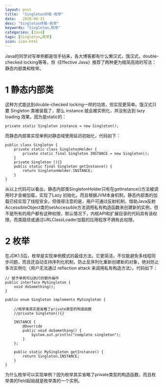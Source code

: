 ```yaml
---
layout: post
title:  "Singleton终极-枚举"
date:   2018-08-31
desc: "Singleton终极-枚举"
keywords: "Singleton,枚举"
categories: [Java]
tags: [Singleton,枚举]
icon: icon-html
---
```


Java的同学对写单例都是信手拈来，各大博客都有什么懒汉式，饿汉式，double-checked locking等等，但《Effective Java》推荐了两种更为精简高效的写法：静态内部类和枚举。

# **1 静态内部类**

这种方式能达到double-checked locking一样的功效，但实现更简单。饿汉式只要 Singleton 类被装载了，那么 instance 就会被实例化，并没有达到 lazy loading 效果，因为是static的：

	private static Singleton instance = new Singleton(); 

而静态内部类实现单例对静态域使用延迟初始化，代码如下：

	public class Singleton {  
	    private static class SingletonHolder {  
	    	private static final Singleton INSTANCE = new Singleton();  
	    }  
	    private Singleton (){}  
	    public static final Singleton getInstance() {  
	    	return SingletonHolder.INSTANCE;  
	    }  
	}

从以上代码可以看出，静态内部类SingletonHolder只有在getInstance()方法被调用时才会被加载，实现了Lazy 初始化。而且根据JVM本身机制，静态内部类的加载已经实现了线程安全。但值得注意的是，用户可通过反射机制，借助Java反射AccessibleObject类的setAccessible方法调用私有构造函数来创建新的实例，但不是所有的用户都有这种权限，默认情况下，内核API和扩展目录的代码具有该权限，而类路径或通过URLClassLoader加载的应用程序不拥有此权限。

# **2 枚举**

在JDK1.5后，枚举是实现单例模式的最佳方法。它更简洁，不仅能避免多线程同步问题，而且还自动支持序列化机制，防止反序列化重新创建新的对象，绝对防止多次实例化（用户无法通过 reflection attack 来调用私有构造方法）。代码如下：

	// 赋予单例可以执行的额外操作
	public interface MySingleton {
	    void doSomething();
	}
	
	public enum Singleton implements MySingleton {
	
	    //枚举类其实是省略了private类型的构造函数
	    //private Singleton(){}
	    
	    INSTANCE {
	        @Override
	        public void doSomething() {
	            System.out.println("complete singleton");
	        }
	    };
	
	    public static MySingleton getInstance() {
	        return Singleton.INSTANCE;
	    }
	}

为什么枚举可以实现单例？因为枚举其实省略了private类型的构造函数，而且枚举类的field起始就是枚举类的一个实例。